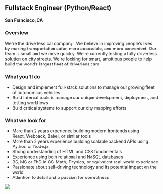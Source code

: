 ## Fullstack Engineer (Python/React)
#### San Francisco, CA 

### Overview 
We're the driverless car company.  We believe in improving people’s lives by making transportation safer, more accessible, and more convenient. Our team is small and we move quickly. We’re currently testing a fully driverless solution on city streets. We're looking for smart, ambitious people to help build the world’s largest fleet of driverless cars. 

### What you'll do
+ Design and implement full-stack solutions to manage our growing fleet of autonomous vehicles
+ Build internal tools to manage our unique development, deployment, and testing workflows         
+ Build critical systems to support our city mapping efforts 

### What we look for
+ More than 2 years experience building modern frontends using React, Webpack, Babel, or similar tools
+ More than 3 years experience building scalable backend APIs using Python or Node.js
+ Strong understanding of HTML and CSS fundamentals
+ Experience using both relational and NoSQL databases
+ BS, MS or PhD in CS, Math, Physics, or equivalent real-world experience
+ Passionate about self-driving technology and its potential impact on the world
+ Attention to detail and a passion for correctness


[<img src='https://dabuttonfactory.com/button.png?t=Learn+More&f=Calibri-Bold&ts=24&tc=fff&hp=20&vp=8&c=5&bgt=unicolored&bgc=29aafe'>](https://letsrockit.co/jobs/q3j1axnl-fullstack-engineer-python-react)
